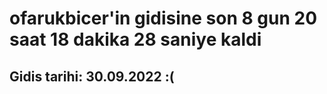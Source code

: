# ofarukbicer'in gidisine son 8 gun 20 saat 18 dakika 28 saniye kaldi

## Gidis tarihi: 30.09.2022 :(